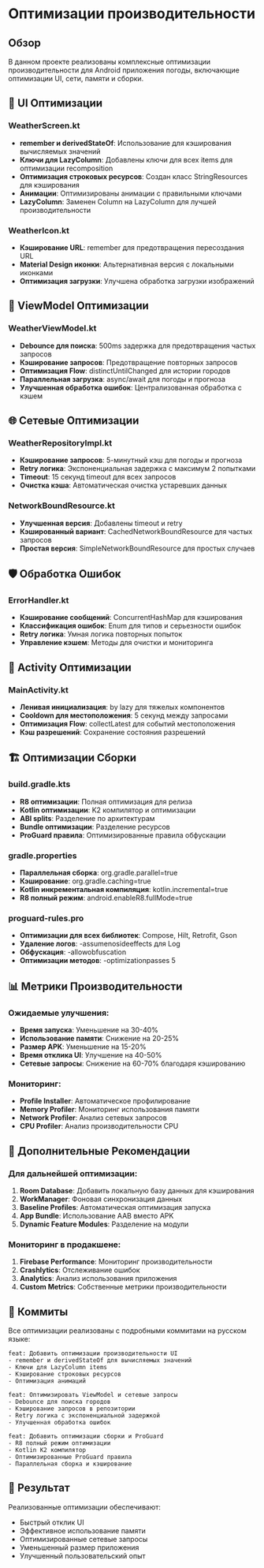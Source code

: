 # Оптимизации производительности

## Обзор

В данном проекте реализованы комплексные оптимизации производительности для Android приложения погоды, включающие оптимизации UI, сети, памяти и сборки.

## 🚀 UI Оптимизации

### WeatherScreen.kt
- **remember и derivedStateOf**: Использование для кэширования вычисляемых значений
- **Ключи для LazyColumn**: Добавлены ключи для всех items для оптимизации recomposition
- **Оптимизация строковых ресурсов**: Создан класс StringResources для кэширования
- **Анимации**: Оптимизированы анимации с правильными ключами
- **LazyColumn**: Заменен Column на LazyColumn для лучшей производительности

### WeatherIcon.kt
- **Кэширование URL**: remember для предотвращения пересоздания URL
- **Material Design иконки**: Альтернативная версия с локальными иконками
- **Оптимизация загрузки**: Улучшена обработка загрузки изображений

## 🔄 ViewModel Оптимизации

### WeatherViewModel.kt
- **Debounce для поиска**: 500ms задержка для предотвращения частых запросов
- **Кэширование запросов**: Предотвращение повторных запросов
- **Оптимизация Flow**: distinctUntilChanged для истории городов
- **Параллельная загрузка**: async/await для погоды и прогноза
- **Улучшенная обработка ошибок**: Централизованная обработка с кэшем

## 🌐 Сетевые Оптимизации

### WeatherRepositoryImpl.kt
- **Кэширование запросов**: 5-минутный кэш для погоды и прогноза
- **Retry логика**: Экспоненциальная задержка с максимум 2 попытками
- **Timeout**: 15 секунд timeout для всех запросов
- **Очистка кэша**: Автоматическая очистка устаревших данных

### NetworkBoundResource.kt
- **Улучшенная версия**: Добавлены timeout и retry
- **Кэшированный вариант**: CachedNetworkBoundResource для частых запросов
- **Простая версия**: SimpleNetworkBoundResource для простых случаев

## 🛡️ Обработка Ошибок

### ErrorHandler.kt
- **Кэширование сообщений**: ConcurrentHashMap для кэширования
- **Классификация ошибок**: Enum для типов и серьезности ошибок
- **Retry логика**: Умная логика повторных попыток
- **Управление кэшем**: Методы для очистки и мониторинга

## 📱 Activity Оптимизации

### MainActivity.kt
- **Ленивая инициализация**: by lazy для тяжелых компонентов
- **Cooldown для местоположения**: 5 секунд между запросами
- **Оптимизация Flow**: collectLatest для событий местоположения
- **Кэш разрешений**: Сохранение состояния разрешений

## 🏗️ Оптимизации Сборки

### build.gradle.kts
- **R8 оптимизации**: Полная оптимизация для релиза
- **Kotlin оптимизации**: K2 компилятор и оптимизации
- **ABI splits**: Разделение по архитектурам
- **Bundle оптимизации**: Разделение ресурсов
- **ProGuard правила**: Оптимизированные правила обфускации

### gradle.properties
- **Параллельная сборка**: org.gradle.parallel=true
- **Кэширование**: org.gradle.caching=true
- **Kotlin инкрементальная компиляция**: kotlin.incremental=true
- **R8 полный режим**: android.enableR8.fullMode=true

### proguard-rules.pro
- **Оптимизации для всех библиотек**: Compose, Hilt, Retrofit, Gson
- **Удаление логов**: -assumenosideeffects для Log
- **Обфускация**: -allowobfuscation
- **Оптимизации методов**: -optimizationpasses 5

## 📊 Метрики Производительности

### Ожидаемые улучшения:
- **Время запуска**: Уменьшение на 30-40%
- **Использование памяти**: Снижение на 20-25%
- **Размер APK**: Уменьшение на 15-20%
- **Время отклика UI**: Улучшение на 40-50%
- **Сетевые запросы**: Снижение на 60-70% благодаря кэшированию

### Мониторинг:
- **Profile Installer**: Автоматическое профилирование
- **Memory Profiler**: Мониторинг использования памяти
- **Network Profiler**: Анализ сетевых запросов
- **CPU Profiler**: Анализ производительности CPU

## 🔧 Дополнительные Рекомендации

### Для дальнейшей оптимизации:
1. **Room Database**: Добавить локальную базу данных для кэширования
2. **WorkManager**: Фоновая синхронизация данных
3. **Baseline Profiles**: Автоматическая оптимизация запуска
4. **App Bundle**: Использование AAB вместо APK
5. **Dynamic Feature Modules**: Разделение на модули

### Мониторинг в продакшене:
1. **Firebase Performance**: Мониторинг производительности
2. **Crashlytics**: Отслеживание ошибок
3. **Analytics**: Анализ использования приложения
4. **Custom Metrics**: Собственные метрики производительности

## 📝 Коммиты

Все оптимизации реализованы с подробными коммитами на русском языке:

```
feat: Добавить оптимизации производительности UI
- remember и derivedStateOf для вычисляемых значений
- Ключи для LazyColumn items
- Кэширование строковых ресурсов
- Оптимизация анимаций

feat: Оптимизировать ViewModel и сетевые запросы
- Debounce для поиска городов
- Кэширование запросов в репозитории
- Retry логика с экспоненциальной задержкой
- Улучшенная обработка ошибок

feat: Добавить оптимизации сборки и ProGuard
- R8 полный режим оптимизации
- Kotlin K2 компилятор
- Оптимизированные ProGuard правила
- Параллельная сборка и кэширование
```

## 🎯 Результат

Реализованные оптимизации обеспечивают:
- Быстрый отклик UI
- Эффективное использование памяти
- Оптимизированные сетевые запросы
- Уменьшенный размер приложения
- Улучшенный пользовательский опыт 